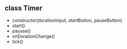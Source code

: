 ## class Timer
- constructor(durationInput, startButton, pauseButton)
- start()
- pausse()
- onDurationChange()
- tick()